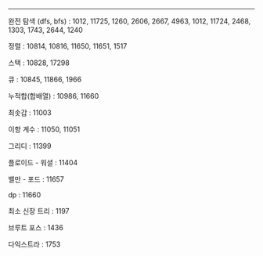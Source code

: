 


---
완전 탐색 (dfs, bfs) : 1012, 11725, 1260, 2606, 2667, 4963, 1012, 11724, 2468, 1303, 1743, 2644, 1240

정렬 : 10814, 10816, 11650, 11651, 1517

스택 : 10828, 17298

큐 : 10845, 11866, 1966

누적합(합배열) : 10986, 11660

최솟갑 : 11003

이항 계수 : 11050, 11051

그리디 : 11399

플로이드 - 워셜 : 11404

밸만 - 포드 : 11657

dp : 11660

최소 신장 트리 : 1197

브루트 포스 : 1436

다익스트라 : 1753
